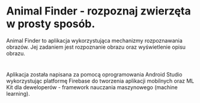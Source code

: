 # Animal Finder - rozpoznaj zwierzęta w prosty sposób.
Animal Finder to aplikacja wykorzystująca mechanizmy rozpoznawania obrazów. Jej zadaniem jest rozpoznanie obrazu oraz wyświetlenie opisu obrazu. 
#
Aplikacja została napisana za pomocą oprogramowania Android Studio wykorzystując platformę Firebase do tworzenia aplikacji mobilnych oraz ML Kit dla deweloperów - framework nauczania maszynowego (machine learning).
